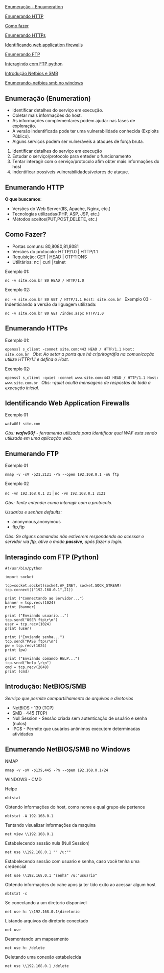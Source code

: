 ##

<a href="https://github.com/fabriciosilva03/informationsecuritytips/blob/main/enumera%C3%A7%C3%A3o_enumeration.md#enumera%C3%A7%C3%A3o-enumeration">Enumeração - Enuumeration </a>

<a href="https://github.com/fabriciosilva03/informationsecuritytips/blob/main/enumera%C3%A7%C3%A3o_enumeration.md#enumerando-http"> Enumerando HTTP </a>

<a href="https://github.com/fabriciosilva03/informationsecuritytips/blob/main/enumera%C3%A7%C3%A3o_enumeration.md#como-fazer"> Como fazer </a>

<a href="https://github.com/fabriciosilva03/informationsecuritytips/blob/main/enumera%C3%A7%C3%A3o_enumeration.md#enumerando-https"> Enumerando HTTPs  </a>

<a href="https://github.com/fabriciosilva03/informationsecuritytips/blob/main/enumera%C3%A7%C3%A3o_enumeration.md#identificando-web-application-firewalls"> Identificando web application firewalls </a>

<a href="https://github.com/fabriciosilva03/informationsecuritytips/blob/main/enumera%C3%A7%C3%A3o_enumeration.md#enumerando-ftp"> Enumerando FTP </a>

<a href="https://github.com/fabriciosilva03/informationsecuritytips/blob/main/enumera%C3%A7%C3%A3o_enumeration.md#interagindo-com-ftp-python">Interagindo com FTP python  </a>

<a href="https://github.com/fabriciosilva03/informationsecuritytips/blob/main/enumera%C3%A7%C3%A3o_enumeration.md#introdu%C3%A7%C3%A3o-netbiossmb">Introdução Netbios e SMB  </a>

<a href="https://github.com/fabriciosilva03/informationsecuritytips/blob/main/enumera%C3%A7%C3%A3o_enumeration.md#enumerando-netbiossmb-no-windows"> Enumerando-netbios smb no windows </a>

## 

## Enumeração (Enumeration)

- Identificar detalhes do serviço em execução.
- Coletar mais informações do host.
- As informações complementares podem ajudar nas fases de exploração.
- A versão indentificada pode ter uma vulnerabilidade conhecida (Exploits Público).
- Alguns serviços podem ser vulneráveis a ataques de força bruta.

1. Identificar detalhes do serviço em execução
2. Estudar o serviço/protocolo para enteder o funcionamento
3. Tentar interagir com o serviço/protocolo afim obter mais informações do host
4. Indentificar possíveis vulnerabilidades/vetores de ataque.


## Enumerando HTTP

**O que buscamos:**

- Versões do Web Server(IIS, Apache, Nginx, etc.)
- Tecnologias utilizadas(PHP, ASP, JSP, etc.)
- Métodos aceitos(PUT,POST,DELETE, etc.)


## Como Fazer?

- Portas comuns: 80,8080,81,8081
- Versões do protocolo: HTTP/1.0 | HTTP/1.1
- Requisição: GET | HEAD | OTPTIONS
- Utilitários: nc | curl | telnet

Exemplo 01:

`nc -v site.com.br 80
HEAD / HTTP/1.0
`

Exemplo 02:

`nc -v site.com.br 80
GET / HTTP/1.1
Host: site.com.br
`
Exemplo 03 - Indenticiando a versão da liguagem utilizada:

`nc -v site.com.br 80
GET /index.aspx HTTP/1.0
`

## Enumerando HTTPs

Exemplo 01:

`openssl s_client -connet site.com:443
HEAD / HTTP/1.1
Host: site.com.br
`
*Obs: Ao setar a porta que há cripritográfia na comunicação utilize HTTP/1.1 e defina o Host.*

Exemplo 02:

`openssl s_client -quiet -connet www.site.com:443
HEAD / HTTP/1.1
Host: www.site.com.br
`
*Obs: -quiet oculta mensagens de respostas de toda a execução inicial.*


## Identificando Web Application Firewalls

Exemplo 01

`wafw00f site.com`

*Obs: **wafw00f** - ferramenta utilizada para identificar qual WAF esta sendo utilizado em uma aplicação web.*


## Enumerando FTP

Exemplo 01

`nmap -v -sV -p21,2121 -Pn --open 192.168.0.1 -oG ftp`

Exemplo 02

`nc -vn 192.168.0.1 21`   |   `nc -vn 192.168.0.1 2121`

*Obs: Tente entender como interagir com o protocolo.*

*Usuarios e senhas defaults:*

- anonymous,anonymous
- ftp,ftp

*Obs: Se alguns comandos não estiverem respondendo ao acessar o servidor via ftp, ative o modo **passive**, após fazer o login.*


## Interagindo com FTP (Python)

```
#!/usr/bin/python

import socket

tcp=socket.socket(socket.AF_INET, socket.SOCK_STREAM)
tcp.connect(("192.168.0.1",21))

print ("Connectando ao Servidor...")
banner = tcp.recv(1024)
print (banner)

print ("Enviando usuario...")
tcp.send("USER ftp\r\n")
user = tcp.recv(1024)
print (user)

print ("Enviando senha...")
tcp.send("PASS ftp\r\n")
pw = tcp.recv(1024)
print (pw)

print ("Enviando comando HELP...")
tcp.send("help \r\n")
cmd = tcp.recv(2048)
print (cmd)
```

## Introdução: NetBIOS/SMB

*Serviço que permite compartilhamento de arquivos e diretorios*

- NetBIOS - 139 (TCP)
- SMB - 445 (TCP)
- Null Session - Sessão criada sem autenticação de usuário e senha (nulos)
- IPC$ - Permite que usuários anônimos executem determinadas atividades

## Enumerando NetBIOS/SMB no Windows

NMAP

`nmap -v -sV -p139,445 -Pn --open 192.168.0.1/24`

WINDOWS - CMD

Helpe

`nbtstat`

Obtendo informações do host, como nome e qual grupo ele pertence

`nbtstat -A 192.168.0.1`

Tentando visualizar informações da maquina

`net view \\192.168.0.1`

Estabelecendo sessão nula (Null Session)

`net use \\192.168.0.1 "" /u:""`

Estabelecendo sessão com usuario e senha, caso você tenha uma credencial

`net use \\192.168.0.1 "senha" /u:"usuario"`

Obtendo informações do cahe apos ja ter tido exito ao acessar algum host

`nbtstat -c`

Se conectando a um diretorio disponivel 

`net use h: \\192.168.0.1\diretorio`

Listando arquivos do diretorio conectado

`net use`

Desmontando um mapeamento

`net use h: /delete`

Deletando uma conexão estabelecida

`net use \\192.168.0.1 /delete`
















